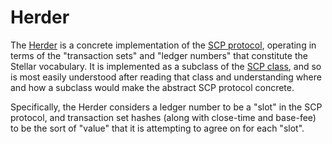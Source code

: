 # Herder

The [Herder](Herder.h) is a concrete implementation of the [SCP
protocol](../scp), operating in terms of the "transaction sets" and "ledger
numbers" that constitute the Stellar vocabulary. It is implemented as a subclass
of the [SCP class](../scp/SCP.h), and so is most easily understood after reading
that class and understanding where and how a subclass would make the abstract
SCP protocol concrete.

Specifically, the Herder considers a ledger number to be a "slot" in the SCP
protocol, and transaction set hashes (along with close-time and base-fee) to be
the sort of "value" that it is attempting to agree on for each "slot".
